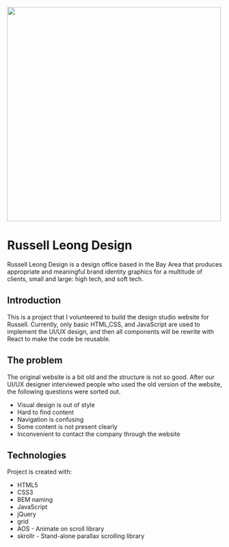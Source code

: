 <img src="https://github.com/elaineyang7/elaineyang7.github.io/blob/master/russell-web-intro/russell_ui.png" width="500">

# Russell Leong Design
Russell Leong Design is a design office based in the Bay Area that produces appropriate and meaningful brand identity graphics for a multitude of clients, small and large: high tech, and soft tech.

## Introduction
This is a project that I volunteered to build the design studio website for Russell. Currently, only basic HTML,CSS, and JavaScript are used to implement the UI/UX design, and then all components will be rewrite with React to make the code be reusable.

## The problem
The original website is a bit old and the structure is not so good. After our UI/UX designer interviewed people who used the old version of the website, the following questions were sorted out.

- Visual design is out of style
- Hard to find content
- Navigation is confusing
- Some content is not present clearly
- Inconvenient to contact the company through the website

## Technologies
Project is created with:
* HTML5
* CSS3
* BEM naming
* JavaScript
* jQuery
* grid 
* AOS - Animate on scroll library
* skrollr - Stand-alone parallax scrolling library

